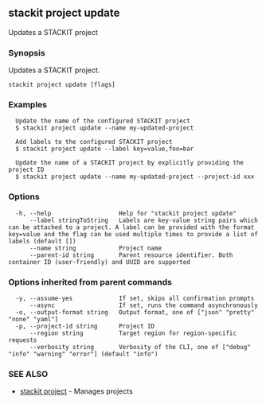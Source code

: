 ## stackit project update

Updates a STACKIT project

### Synopsis

Updates a STACKIT project.

```
stackit project update [flags]
```

### Examples

```
  Update the name of the configured STACKIT project
  $ stackit project update --name my-updated-project

  Add labels to the configured STACKIT project
  $ stackit project update --label key=value,foo=bar

  Update the name of a STACKIT project by explicitly providing the project ID
  $ stackit project update --name my-updated-project --project-id xxx
```

### Options

```
  -h, --help                   Help for "stackit project update"
      --label stringToString   Labels are key-value string pairs which can be attached to a project. A label can be provided with the format key=value and the flag can be used multiple times to provide a list of labels (default [])
      --name string            Project name
      --parent-id string       Parent resource identifier. Both container ID (user-friendly) and UUID are supported
```

### Options inherited from parent commands

```
  -y, --assume-yes             If set, skips all confirmation prompts
      --async                  If set, runs the command asynchronously
  -o, --output-format string   Output format, one of ["json" "pretty" "none" "yaml"]
  -p, --project-id string      Project ID
      --region string          Target region for region-specific requests
      --verbosity string       Verbosity of the CLI, one of ["debug" "info" "warning" "error"] (default "info")
```

### SEE ALSO

* [stackit project](./stackit_project.md)	 - Manages projects

